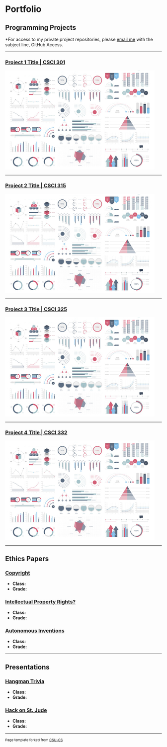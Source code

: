 Portfolio
=========

Programming Projects
--------------------

*For access to my private project repositories, please [email me](mailto:example@csustudent.net?subject=GitHub%20Access) with the subject line, GitHub Access.

---
### [Project 1 Title | CSCI 301](project1)

![Project 1 Thumbnail Name](images/dummy_thumbnail.jpg)

---
### [Project 2 Title | CSCI 315](project1)

![Project 2 Thumbnail Name](images/dummy_thumbnail.jpg)

---
### [Project 3 Title | CSCI 325](project1)

![Project 3 Thumbnail Name](images/dummy_thumbnail.jpg)

---
### [Project 4 Title | CSCI 332](project1)

![Project 4 Thumbnail Name](images/dummy_thumbnail.jpg)

---

Ethics Papers
-------------

### [Copyright](/pdf/Copyright.pdf)

-   **Class:**  
-   **Grade:**

### [Intellectual Property Rights?](/pdf/NetworkingPaperFinal.pdf)

-   **Class:** 
-   **Grade:**

### [Autonomous Inventions](/pdf/DataStructureEthicsPaper.pdf)

-   **Class:** 
-   **Grade:**

---

Presentations
-------------

### [Hangman Trivia](/pdf/hangmantrivia.pdf)

- **Class:** 
- **Grade:**


### [Hack on St. Jude](/pdf/Hack_on_St_Jude.pdf)

- **Class:** 
- **Grade:**

---

<p style="font-size:11px">Page template forked from <a href="https://github.com/csu-cs/csci-portfolio">CSU-CS</a></p>
<!-- Remove above link if you don't want to attributive -->
